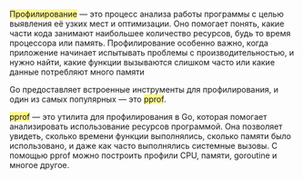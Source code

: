 
<span style="background:#fff88f">Профилирование</span> — это процесс анализа работы программы с целью выявления её узких мест и оптимизации. Оно помогает понять, какие части кода занимают наибольшее количество ресурсов, будь то время процессора или память. Профилирование особенно важно, когда приложение начинает испытывать проблемы с производительностью, и нужно найти, какие функции вызываются слишком часто или какие данные потребляют много памяти

Go предоставляет встроенные инструменты для профилирования, и один из самых популярных — это <span style="background:#fff88f">pprof</span>.

<span style="background:#fff88f">pprof</span> — это утилита для профилирования в Go, которая помогает анализировать использование ресурсов программой. Она позволяет увидеть, сколько времени функции выполнялись, сколько памяти было использовано, и даже как часто выполнялись системные вызовы. С помощью pprof можно построить профили CPU, памяти, goroutine и многое другое.


